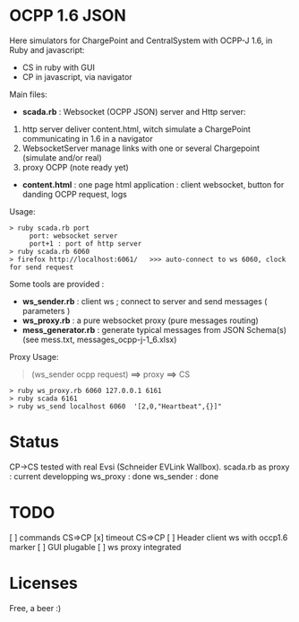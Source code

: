 OCPP 1.6 JSON
==============


Here simulators for ChargePoint and CentralSystem with OCPP-J 1.6, in Ruby and javascript:
* CS in ruby with GUI
* CP in javascript, via navigator

Main files:

* **scada.rb** : Websocket (OCPP JSON) server and Http server:
1. http server deliver content.html, witch simulate a ChargePoint communicating in 1.6 in a navigator
2. WebsocketServer manage links with one or several Chargepoint (simulate and/or real)
3. proxy OCPP (note ready yet)
* **content.html** : one page html application : client websocket, button for danding OCPP request, logs

Usage:
```
> ruby scada.rb port
     port: websocket server  
     port+1 : port of http server
> ruby scada.rb 6060
> firefox http://localhost:6061/   >>> auto-connect to ws 6060, clock for send request
```



Some tools are provided :
* **ws_sender.rb** : client ws ; connect to server and send messages ( parameters )
* **ws_proxy.rb** : a pure websocket proxy (pure messages routing)
* **mess_generator.rb** : generate typical messages from JSON Schema(s) (see mess.txt,  messages_ocpp-j-1_6.xlsx)

Proxy Usage:
> (ws_sender ocpp request) **==>** proxy **==>** CS

```
> ruby ws_proxy.rb 6060 127.0.0.1 6161
> ruby scada 6161
> ruby ws_send localhost 6060  '[2,0,"Heartbeat",{}]"
```


Status
========

CP->CS tested with real Evsi (Schneider EVLink Wallbox).
scada.rb as proxy : current developping
ws_proxy : done
ws_sender : done

TODO
====
[ ] commands CS=>CP
[x] timeout CS=>CP
[ ] Header client ws with occp1.6 marker
[ ] GUI plugable
[ ] ws proxy integrated

Licenses
========
Free, a beer :)
